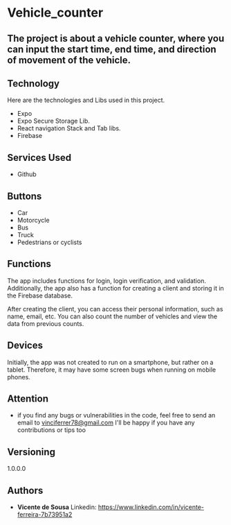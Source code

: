 # Vehicle_counter

<h2>The project is about a vehicle counter, where you can input the start time, end time, and direction of movement of the vehicle. <h2> 

## Technology 

Here are the technologies and Libs used in this project.

* Expo 
* Expo Secure Storage Lib.
* React navigation Stack and Tab libs.
* Firebase 

## Services Used

* Github

## Buttons
* Car
* Motorcycle
* Bus
* Truck
* Pedestrians or cyclists

## Functions

<P>The app includes functions for login, login verification, and validation. Additionally, the app also has a function for creating a client and storing it in the Firebase database.<P>

<P>After creating the client, you can access their personal information, such as name, email, etc. You can also count the number of vehicles and view the data from previous counts.<P>



## Devices

<P>Initially, the app was not created to run on a smartphone, but rather on a tablet. Therefore, it may have some screen bugs when running on mobile phones.<P>

## Attention
  
 - if you find any bugs or vulnerabilities in the code, feel free to send an email to vinciferrer78@gmail.com I'll be happy if you have any contributions or tips too

  ## Versioning

  1.0.0.0


  ## Authors

  * **Vicente de Sousa**
  Linkedin: https://www.linkedin.com/in/vicente-ferreira-7b73951a2
